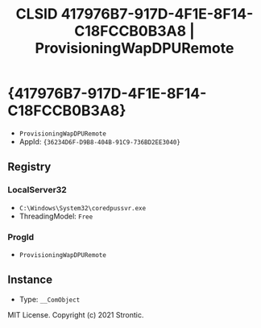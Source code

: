﻿---
title: "CLSID 417976B7-917D-4F1E-8F14-C18FCCB0B3A8 | ProvisioningWapDPURemote"
excerpt: What is COM-Object CLSID 417976B7-917D-4F1E-8F14-C18FCCB0B3A8?
---

# {417976B7-917D-4F1E-8F14-C18FCCB0B3A8}

* `ProvisioningWapDPURemote`
* AppId: `{36234D6F-D9B8-404B-91C9-736BD2EE3040}`

## Registry


### LocalServer32

* `C:\Windows\System32\coredpussvr.exe`
* ThreadingModel: `Free`

### ProgId

* `ProvisioningWapDPURemote`

## Instance

* Type: `__ComObject`

MIT License. Copyright (c) 2021 Strontic.


